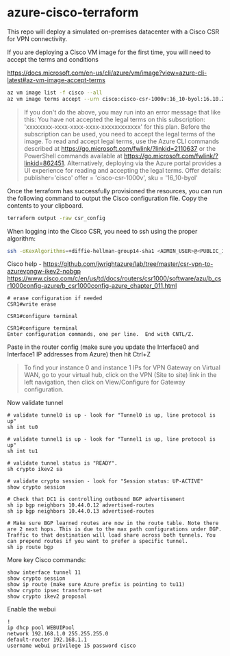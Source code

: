 # azure-cisco-terraform

This repo will deploy a simulated on-premises datacenter with a Cisco CSR for VPN connectivity.

If you are deploying a Cisco VM image for the first time, you will need to accept the terms and conditions

https://docs.microsoft.com/en-us/cli/azure/vm/image?view=azure-cli-latest#az-vm-image-accept-terms

```sh
az vm image list -f cisco --all
az vm image terms accept --urn cisco:cisco-csr-1000v:16_10-byol:16.10.220190622
```

> If you don't do the above, you may run into an error message that like this:
> You have not accepted the legal terms on this subscription: 'xxxxxxxx-xxxx-xxxx-xxxx-xxxxxxxxxxxx' for this plan. Before the subscription can be used, you need to accept the legal terms of the image. To read and accept legal terms, use the Azure CLI commands described at https://go.microsoft.com/fwlink/?linkid=2110637 or the PowerShell commands available at https://go.microsoft.com/fwlink/?linkid=862451. Alternatively, deploying via the Azure portal provides a UI experience for reading and accepting the legal terms. Offer details: publisher='cisco' offer = 'cisco-csr-1000v', sku = '16_10-byol'

Once the terraform has successfully provisioned the resources, you can run the following command to output the Cisco configuration file. Copy the contents to your clipboard.

```sh
terraform output -raw csr_config
```

When logging into the Cisco CSR, you need to ssh using the proper algorithm:

```sh
ssh -oKexAlgorithms=+diffie-hellman-group14-sha1 <ADMIN_USER>@<PUBLIC_IP>
```

Cisco help - https://github.com/jwrightazure/lab/tree/master/csr-vpn-to-azurevpngw-ikev2-nobgp
https://www.cisco.com/c/en/us/td/docs/routers/csr1000/software/azu/b_csr1000config-azure/b_csr1000config-azure_chapter_011.html

```text
# erase configuration if needed
CSR1#write erase

CSR1#configure terminal

CSR1#configure terminal
Enter configuration commands, one per line.  End with CNTL/Z.
```

Paste in the router config (make sure you update the Interface0 and Interface1 IP addresses from Azure) then hit Ctrl+Z

> To find your instance 0 and instance 1 IPs for VPN Gateway on Virtual WAN, go to your virtual hub, click on the VPN (Site to site) link in the left navigation, then click on View/Configure for Gateway configuration.

Now validate tunnel

```text
# validate tunnel0 is up - look for "Tunnel0 is up, line protocol is up"
sh int tu0

# validate tunnel1 is up - look for "Tunnel1 is up, line protocol is up"
sh int tu1

# validate tunnel status is "READY".
sh crypto ikev2 sa

# validate crypto session - look for "Session status: UP-ACTIVE"
show crypto session

# Check that DC1 is controlling outbound BGP advertisement
sh ip bgp neighbors 10.44.0.12 advertised-routes
sh ip bgp neighbors 10.44.0.13 advertised-routes

# Make sure BGP learned routes are now in the route table. Note there are 2 next hops. This is due to the max path configurations under BGP. Traffic to that destination will load share across both tunnels. You can prepend routes if you want to prefer a specific tunnel.
sh ip route bgp
```

More key Cisco commands:

```text
show interface tunnel 11
show crypto session
show ip route (make sure Azure prefix is pointing to tu11)
show crypto ipsec transform-set
show crypto ikev2 proposal
```

Enable the webui

```text
!
ip dhcp pool WEBUIPool
network 192.168.1.0 255.255.255.0
default-router 192.168.1.1
username webui privilege 15 password cisco
```
